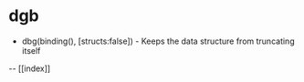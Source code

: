 # dgb

- dbg(binding(), [structs:false]) - Keeps the data structure from truncating itself

-- [[index]]